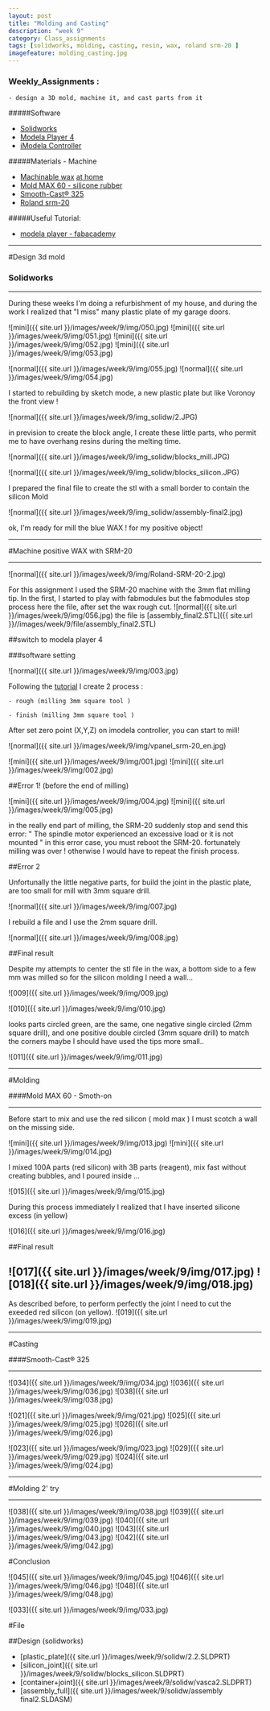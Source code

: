 ```yaml
---
layout: post
title: "Molding and Casting"
description: "week 9"
category: Class_assignments
tags: [solidworks, molding, casting, resin, wax, roland srm-20 ]
imagefeature: molding_casting.jpg
---
```


### Weekly_Assignments :

	- design a 3D mold, machine it, and cast parts from it

#####Software

- [Solidworks](https://www.solidworks.com)
- [Modela Player 4](http://http://www.linuxcnc.org)
- [iModela Controller](http://www.cambam.info)

#####Materials - Machine

- [Machinable wax](http://www.machinablewax.com/product.php?product=30) [at home](http://www.instructables.com/id/Machinable-Wax/)
- [Mold MAX 60 - silicone rubber](http://www.smooth-on.com/Silicone-Rubber-an/c2_1113_1135/index.html)
- [Smooth-Cast® 325](http://www.smooth-on.com/Urethane-Plastic-a/c5_1120_1206/index.html)
- [Roland srm-20](http://www.rolanddg.com/product/3d/3d/srm-20/index.html)

#####Useful Tutorial:

- [modela player - fabacademy](http://fabacademy.org/archives/content/tutorials/General_Machine_Tutorials/Milling/ModelaPlayer4_tutorial_v2.html)



****

#Design 3d mold

### Solidworks

****

During these weeks I'm doing a refurbishment of my house, and during the work I realized that "I miss" many plastic plate of my garage doors.

![mini]({{ site.url }}/images/week/9/img/050.jpg)
![mini]({{ site.url }}/images/week/9/img/051.jpg)
![mini]({{ site.url }}/images/week/9/img/052.jpg)
![mini]({{ site.url }}/images/week/9/img/053.jpg)

![normal]({{ site.url }}/images/week/9/img/055.jpg)
![normal]({{ site.url }}/images/week/9/img/054.jpg)

I started to rebuilding by sketch mode, a new plastic plate but like Voronoy the front view !

![normal]({{ site.url }}/images/week/9/img_solidw/2.JPG)

in prevision to create the block angle, I create these little parts, who permit me to have overhang resins during the melting time.

![normal]({{ site.url }}/images/week/9/img_solidw/blocks_mill.JPG)

![normal]({{ site.url }}/images/week/9/img_solidw/blocks_silicon.JPG)

I prepared the final file to create the stl with a small border to contain the silicon Mold

![normal]({{ site.url }}/images/week/9/img_solidw/assembly-final2.jpg)

ok, I'm ready for mill the blue WAX ! for my positive object!

****

#Machine positive WAX with SRM-20

****

![normal]({{ site.url }}/images/week/9/img/Roland-SRM-20-2.jpg)

For this assignment I used the SRM-20 machine with the 3mm flat milling tip.
In the first, I started to play with fabmodules but the fabmodules stop process here the file, after set the wax rough cut.
![normal]({{ site.url }}/images/week/9/img/056.jpg)
the file is [assembly_final2.STL]({{ site.url }}//images/week/9/file/assembly_final2.STL)

##switch to modela player 4 

###software setting

![normal]({{ site.url }}/images/week/9/img/003.jpg)

Following the [tutorial](http://fabacademy.org/archives/content/tutorials/General_Machine_Tutorials/Milling/ModelaPlayer4_tutorial_v2.html) I create 2 process :

	- rough (milling 3mm square tool )

	- finish (milling 3mm square tool )

After set zero point (X,Y,Z) on imodela controller, you can start to mill!

![normal]({{ site.url }}/images/week/9/img/vpanel_srm-20_en.jpg)

![mini]({{ site.url }}/images/week/9/img/001.jpg) ![mini]({{ site.url }}/images/week/9/img/002.jpg)

##Error 1! (before the end of milling)

![mini]({{ site.url }}/images/week/9/img/004.jpg)
![mini]({{ site.url }}/images/week/9/img/005.jpg)

in the really end part of milling, the SRM-20 suddenly stop and send this error:
	" The spindle motor experienced an excessive load or it is not mounted "
in this error case, you must reboot the SRM-20.
fortunately milling was over ! otherwise I would have to repeat the finish process.

##Error 2

Unfortunally the little negative parts, for build the joint in the plastic plate, are too small for mill with 3mm square drill.

![normal]({{ site.url }}/images/week/9/img/007.jpg)

I rebuild a file and I use the 2mm square drill.

![normal]({{ site.url }}/images/week/9/img/008.jpg)



##Final result

Despite my attempts to center the stl file in the wax, a bottom side to a few mm was milled so for the silicon molding I need a wall...

![009]({{ site.url }}/images/week/9/img/009.jpg)

![010]({{ site.url }}/images/week/9/img/010.jpg)

looks parts circled green, are the same, one negative single circled (2mm square drill), and one positive double circled (3mm square drill) to match the corners maybe I should have used the tips more small..

![011]({{ site.url }}/images/week/9/img/011.jpg)


****

#Molding 

####Mold MAX 60 - Smoth-on

****

Before start to mix and use the red silicon ( mold max ) I must scotch a wall on the missing side.

![mini]({{ site.url }}/images/week/9/img/013.jpg)
![mini]({{ site.url }}/images/week/9/img/014.jpg)

I mixed 100A parts (red silicon) with 3B parts (reagent), mix fast without creating bubbles,  and I poured inside ...

![015]({{ site.url }}/images/week/9/img/015.jpg)

During this process immediately I realized that I have inserted silicone excess (in yellow)

![016]({{ site.url }}/images/week/9/img/016.jpg)

##Final result

![017]({{ site.url }}/images/week/9/img/017.jpg)
![018]({{ site.url }}/images/week/9/img/018.jpg)
--

As described before, to perform perfectly the joint I need to cut the exeeded red silicon (on yellow).
![019]({{ site.url }}/images/week/9/img/019.jpg)
 
****

#Casting 

####Smooth-Cast® 325


****

![034]({{ site.url }}/images/week/9/img/034.jpg)
![036]({{ site.url }}/images/week/9/img/036.jpg)
![038]({{ site.url }}/images/week/9/img/038.jpg)

 

![021]({{ site.url }}/images/week/9/img/021.jpg)
![025]({{ site.url }}/images/week/9/img/025.jpg)
 ![026]({{ site.url }}/images/week/9/img/026.jpg)

![023]({{ site.url }}/images/week/9/img/023.jpg)
  ![029]({{ site.url }}/images/week/9/img/029.jpg)
![024]({{ site.url }}/images/week/9/img/024.jpg)


****

#Molding 2' try

****

![038]({{ site.url }}/images/week/9/img/038.jpg)
 ![039]({{ site.url }}/images/week/9/img/039.jpg)
![040]({{ site.url }}/images/week/9/img/040.jpg)
![043]({{ site.url }}/images/week/9/img/043.jpg)
![042]({{ site.url }}/images/week/9/img/042.jpg)

#Conclusion

![045]({{ site.url }}/images/week/9/img/045.jpg)
![046]({{ site.url }}/images/week/9/img/046.jpg)
![048]({{ site.url }}/images/week/9/img/048.jpg)


![033]({{ site.url }}/images/week/9/img/033.jpg)

#File

##Design (solidworks)

- [plastic_plate]({{ site.url }}/images/week/9/solidw/2.2.SLDPRT)
- [silicon_joint]({{ site.url }}/images/week/9/solidw/blocks_silicon.SLDPRT)
- [container+joint]({{ site.url }}/images/week/9/solidw/vasca2.SLDPRT)
- [assembly_full]({{ site.url }}/images/week/9/solidw/assembly final2.SLDASM)

